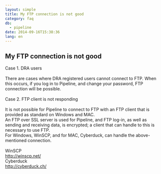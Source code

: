 ```yaml
---
layout: simple
title: My FTP connection is not good
category: faq
db:
  - pipeline
date: 2014-09-16T15:38:36
lang: en
---
```


## My FTP connection is not good

Case 1. DRA users<br><br>There are cases where DRA registered users cannot connect to FTP. When this occurs, if you log in to Pipeline, and change your password, FTP connection will be possible.<br><br>Case 2. FTP client is not responding<br><br>It is not possible for Pipeline to connect to FTP with an FTP client that is provided as standard on Windows and MAC.<br>An FTP over SSL server is used for Pipeline, and FTP log-in, as well as sending and receiving data, is encrypted; a client that can handle to this is necessary to use FTP.<br>For Windows, WinSCP, and for MAC, Cyberduck, can handle the above-mentioned connection.<br>
<br>WinSCP<br>
<a href="http://winscp.net/" rel="nofollow"><font color="#444444" style="font-weight:normal">http://winscp.net/</font></a>
<br>Cyberduck<br>
<a href="http://cyberduck.ch/" rel="nofollow"><font color="#444444" style="font-weight:normal">http://cyberduck.ch/</font></a>
<br>
